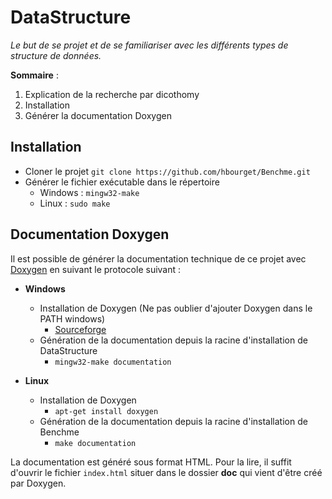 
# DataStructure

*Le but de se projet et de se familiariser avec les différents types de structure de données.*

**Sommaire** :

1. Explication de la recherche par dicothomy
2. Installation
3. Générer la documentation Doxygen

## Installation
  * Cloner le projet ``git clone https://github.com/hbourget/Benchme.git``
  * Générer le fichier exécutable dans le répertoire
    * Windows : ``mingw32-make``
    * Linux : ``sudo make`` 
    
## Documentation Doxygen
Il est possible de générer la documentation technique de ce projet avec [Doxygen](https://www.doxygen.nl/index.html) en suivant le protocole suivant :

* **Windows**
  * Installation de Doxygen (Ne pas oublier d'ajouter Doxygen dans le PATH windows)
    * [Sourceforge](https://sourceforge.net/projects/doxygen/files/rel-1.9.2/)
  * Génération de la documentation depuis la racine d'installation de DataStructure
    * `mingw32-make documentation`


* **Linux**
  * Installation de Doxygen 
    * ``apt-get install doxygen``
  * Génération de la documentation depuis la racine d'installation de Benchme
    * ``make documentation``

La documentation est généré sous format HTML. Pour la lire, il suffit d'ouvrir le fichier ``index.html`` situer dans le dossier **doc** qui vient d'être créé par Doxygen.
